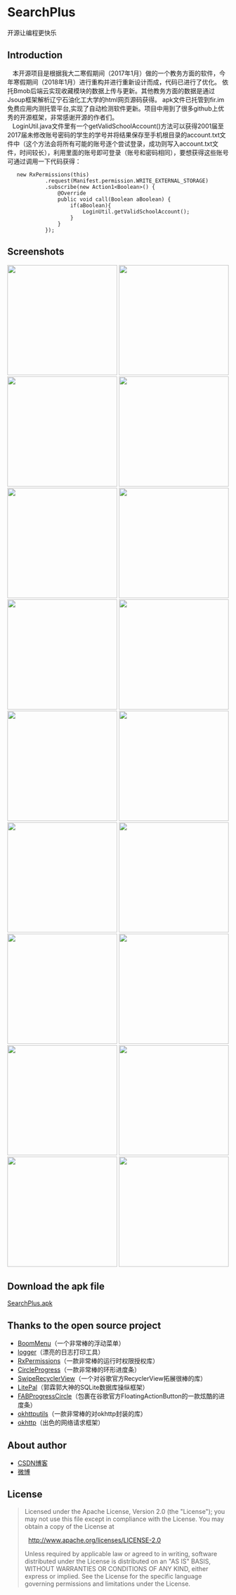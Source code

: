 SearchPlus
==

开源让编程更快乐

Introduction
-

    本开源项目是根据我大二寒假期间（2017年1月）做的一个教务方面的软件，今年寒假期间（2018年1月）进行重构并进行重新设计而成，代码已进行了优化。
    依托Bmob后端云实现收藏模块的数据上传与更新。其他教务方面的数据是通过Jsoup框架解析辽宁石油化工大学的html网页源码获得。
    apk文件已托管到fir.im免费应用内测托管平台,实现了自动检测软件更新。项目中用到了很多github上优秀的开源框架，非常感谢开源的作者们。
    </br>
    LoginUtil.java文件里有一个getValidSchoolAccount()方法可以获得2001届至2017届未修改账号密码的学生的学号并将结果保存至手机根目录的account.txt文件中（这个方法会将所有可能的账号逐个尝试登录，成功则写入account.txt文件，时间较长），利用里面的账号即可登录（账号和密码相同），要想获得这些账号可通过调用一下代码获得：
    
       new RxPermissions(this)
                .request(Manifest.permission.WRITE_EXTERNAL_STORAGE)
                .subscribe(new Action1<Boolean>() {
                    @Override
                    public void call(Boolean aBoolean) {
                        if(aBoolean){
                            LoginUtil.getValidSchoolAccount();
                        }
                    }
                });
                
    
Screenshots
-

<div >
 <img src="https://github.com/Chengshijian/SearchPlus/blob/master/screenshots/Screenshot_20180119-133620.png" width="250">
 <img src="https://github.com/Chengshijian/SearchPlus/blob/master/screenshots/Screenshot_20180119-133624.png" width="250">
 <img src="https://github.com/Chengshijian/SearchPlus/blob/master/screenshots/Screenshot_20180119-150124.png" width="250">
 <img src="https://github.com/Chengshijian/SearchPlus/blob/master/screenshots/Screenshot_20180119-133630.png" width="250">
 <img src="https://github.com/Chengshijian/SearchPlus/blob/master/screenshots/Screenshot_20180119-133636.png" width="250">
 <img src="https://github.com/Chengshijian/SearchPlus/blob/master/screenshots/Screenshot_20180119-133640.png" width="250">
 <img src="https://github.com/Chengshijian/SearchPlus/blob/master/screenshots/Screenshot_20180119-133646.png" width="250">
 <img src="https://github.com/Chengshijian/SearchPlus/blob/master/screenshots/Screenshot_20180119-133651.png" width="250">
 <img src="https://github.com/Chengshijian/SearchPlus/blob/master/screenshots/Screenshot_20180119-133655.png" width="250">
 <img src="https://github.com/Chengshijian/SearchPlus/blob/master/screenshots/Screenshot_20180119-133706.png" width="250">
 <img src="https://github.com/Chengshijian/SearchPlus/blob/master/screenshots/Screenshot_20180119-134009.png" width="250">
 <img src="https://github.com/Chengshijian/SearchPlus/blob/master/screenshots/Screenshot_20180119-133713.png" width="250">
 <img src="https://github.com/Chengshijian/SearchPlus/blob/master/screenshots/Screenshot_20180119-133717.png" width="250">
 <img src="https://github.com/Chengshijian/SearchPlus/blob/master/screenshots/Screenshot_20180119-133727.png" width="250">
 <img src="https://github.com/Chengshijian/SearchPlus/blob/master/screenshots/Screenshot_20180119-133749.png" width="250">
 <img src="https://github.com/Chengshijian/SearchPlus/blob/master/screenshots/Screenshot_20180119-133757.png" width="250">
 <img src="https://github.com/Chengshijian/SearchPlus/blob/master/screenshots/Screenshot_20180119-150931.png" width="250">
 <img src="https://github.com/Chengshijian/SearchPlus/blob/master/screenshots/Screenshot_20180119-133805.png" width="250">
</div>

Download the apk file
--

[SearchPlus.apk](http://fir.im/SearchPlus)

Thanks to the open source project
--

* [BoomMenu](https://github.com/Nightonke/BoomMenu)（一个非常棒的浮动菜单）
* [logger](https://github.com/orhanobut/logger)（漂亮的日志打印工具）
* [RxPermissions](https://github.com/tbruyelle/RxPermissions)（一款非常棒的运行时权限授权库）
* [CircleProgress](https://github.com/lzyzsd/CircleProgress)（一款非常棒的环形进度条）
* [SwipeRecyclerView](https://github.com/yanzhenjie/SwipeRecyclerView)（一个对谷歌官方RecyclerView拓展很棒的库）
* [LitePal](https://github.com/LitePalFramework/LitePal)（郭霖郭大神的SQLite数据库操纵框架）
* [FABProgressCircle](https://github.com/JorgeCastilloPrz/FABProgressCircle)（包裹在谷歌官方FloatingActionButton的一款炫酷的进度条）
* [okhttputils](https://github.com/hongyangAndroid/okhttputils)（一款非常棒的对okhttp封装的库）
* [okhttp](https://github.com/square/okhttp)（出色的网络请求框架）

About author
--
* [CSDN博客](http://blog.csdn.net/chengshijian2015)
* [微博](https://weibo.com/u/1843700133)

License
--

>Licensed under the Apache License, Version 2.0 (the "License");
>you may not use this file except in compliance with the License.
>You may obtain a copy of the License at
>
>   http://www.apache.org/licenses/LICENSE-2.0
>
>Unless required by applicable law or agreed to in writing, software
>distributed under the License is distributed on an "AS IS" BASIS,
>WITHOUT WARRANTIES OR CONDITIONS OF ANY KIND, either express or implied.
>See the License for the specific language governing permissions and
>limitations under the License.


